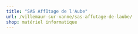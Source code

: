 ```yaml
---
title: "SAS Affûtage de l'Aube"
url: /villemaur-sur-vanne/sas-affutage-de-laube/
shop: matériel informatique
---
```

